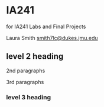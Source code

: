 # IA241
for IA241
Labs and Final Projects

Laura Smith
smith7lc@dukes.jmu.edu

## level 2 heading

2nd paragraphs

3rd paragraphs

### level 3 heading
